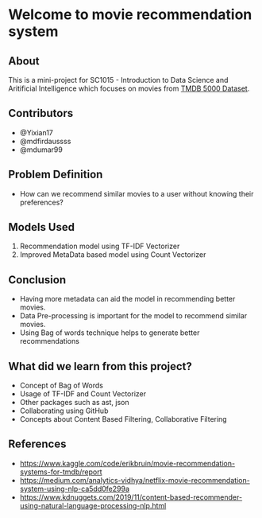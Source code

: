 # Welcome to movie recommendation system
## About
  This is a mini-project for SC1015 - Introduction to Data Science and Aritificial Intelligence which focuses on movies from [TMDB 5000 Dataset](https://www.kaggle.com/datasets/tmdb/tmdb-movie-metadata). 
  
## Contributors

- @Yixian17
- @mdfirdaussss
- @mdumar99

## Problem Definition

- How can we recommend similar movies to a user without knowing their preferences?

## Models Used

1. Recommendation model using TF-IDF Vectorizer
2. Improved MetaData based model using Count Vectorizer

## Conclusion

- Having more metadata can aid the model in recommending better movies.
- Data Pre-processing is important for the model to recommend similar movies.
- Using Bag of words technique helps to generate better recommendations

## What did we learn from this project?

- Concept of Bag of Words
- Usage of TF-IDF and Count Vectorizer
- Other packages such as ast, json
- Collaborating using GitHub
- Concepts about Content Based Filtering, Collaborative Filtering

## References

- <https://www.kaggle.com/code/erikbruin/movie-recommendation-systems-for-tmdb/report>
- <https://medium.com/analytics-vidhya/netflix-movie-recommendation-system-using-nlp-ca5dd0fe299a>
- <https://www.kdnuggets.com/2019/11/content-based-recommender-using-natural-language-processing-nlp.html>

